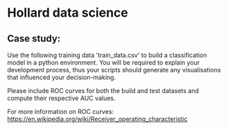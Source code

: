 # Hollard data science

## Case study:
Use the following training data 'train_data.csv' to build a classification model in a python environment.
You will be required to explain your development process, thus your scripts should generate any visualisations that influenced your decision-making.

Please include ROC curves for both the build and test datasets and compute their respective AUC values.

For more information on ROC curves: https://en.wikipedia.org/wiki/Receiver_operating_characteristic

